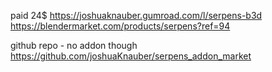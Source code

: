 paid 24$
https://joshuaknauber.gumroad.com/l/serpens-b3d
https://blendermarket.com/products/serpens?ref=94

github repo - no addon though
https://github.com/joshuaKnauber/serpens_addon_market